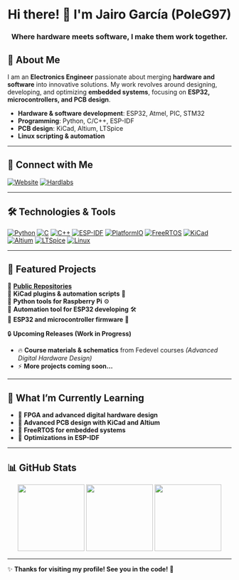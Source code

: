 <h1 align="center">Hi there! 👋 I'm Jairo García (PoleG97)</h1>
<h3 align="center">Where hardware meets software, I make them work together.</h3>



## 🔧 About Me  
I am an **Electronics Engineer** passionate about merging **hardware and software** into innovative solutions. My work revolves around designing, developing, and optimizing **embedded systems**, focusing on **ESP32, microcontrollers, and PCB design**.  

- **Hardware & software development**: ESP32, Atmel, PIC, STM32  
- **Programming**: Python, C/C++, ESP-IDF  
- **PCB design**: KiCad, Altium, LTSpice  
- **Linux scripting & automation**  

---

## 🔗 Connect with Me  
[![Website](https://img.shields.io/badge/🌐%20WEBSITE-3C3C3C?style=for-the-badge&logoColor=white)](https://hardlabs.net/)
[![Hardlabs](https://img.shields.io/badge/HARDLABS.NET-F5C211?style=for-the-badge&logoColor=black)](https://hardlabs.net/)


---

## 🛠️ Technologies & Tools  

[![Python](https://img.shields.io/badge/Python-3776AB?style=for-the-badge&logo=python&logoColor=white)](https://www.python.org/)
[![C](https://img.shields.io/badge/C-00599C?style=for-the-badge&logo=c&logoColor=white)](https://en.wikipedia.org/wiki/C_(programming_language))
[![C++](https://img.shields.io/badge/C++-00599C?style=for-the-badge&logo=c%2B%2B&logoColor=white)](https://isocpp.org/)
[![ESP-IDF](https://img.shields.io/badge/ESP--IDF-FF0000?style=for-the-badge&logo=espressif&logoColor=white)](https://docs.espressif.com/projects/esp-idf/en/latest/)
[![PlatformIO](https://img.shields.io/badge/PlatformIO-FF6600?style=for-the-badge&logo=platformio&logoColor=white)](https://platformio.org/)
[![FreeRTOS](https://img.shields.io/badge/FreeRTOS-0080FF?style=for-the-badge&logo=freertos&logoColor=white)](https://www.freertos.org/)
[![KiCad](https://img.shields.io/badge/KiCad-0078D7?style=for-the-badge&logo=kicad&logoColor=white)](https://www.kicad.org/)
[![Altium](https://img.shields.io/badge/Altium-000000?style=for-the-badge&logo=altium-designer&logoColor=white)](https://www.altium.com/)
[![LTSpice](https://img.shields.io/badge/LTSpice-FF4500?style=for-the-badge)](https://www.analog.com/en/design-center/design-tools-and-calculators/ltspice-simulator.html)
[![Linux](https://img.shields.io/badge/Linux-FCC624?style=for-the-badge&logo=linux&logoColor=black)](https://www.linux.org/)

---

## 📂 Featured Projects  

📡 **[Public Repositories](https://github.com/PoleG97?tab=repositories)**  
🔹 **KiCad plugins & automation scripts** 🔌  
🔹 **Python tools for Raspberry Pi** ⚙️  
🔹 **Automation tool for ESP32 developing** 🛠️   
🔹 **ESP32 and microcontroller firmware** 📡  

🔒 **Upcoming Releases (Work in Progress)**  
- 🔥 **Course materials & schematics** from Fedevel courses *(Advanced Digital Hardware Design)*  
- ⚡ **More projects coming soon...**  

---

## 🚀 What I’m Currently Learning  
- 🔹 **FPGA and advanced digital hardware design**  
- 🔹 **Advanced PCB design with KiCad and Altium**  
- 🔹 **FreeRTOS for embedded systems**  
- 🔹 **Optimizations in ESP-IDF**  

---

## 📊 GitHub Stats  

<p align="center">
  <img src="https://github-readme-stats.vercel.app/api?username=PoleG97&show_icons=true&theme=dark" height="150"/>
  <img src="https://github-readme-stats.vercel.app/api/top-langs/?username=PoleG97&layout=compact&theme=dark" height="150"/>
  <img src="https://github-readme-streak-stats.herokuapp.com/?user=PoleG97&theme=dark&hide_border=true" height="150"/>
</p>

---

✨ **Thanks for visiting my profile! See you in the code!** 🚀  
